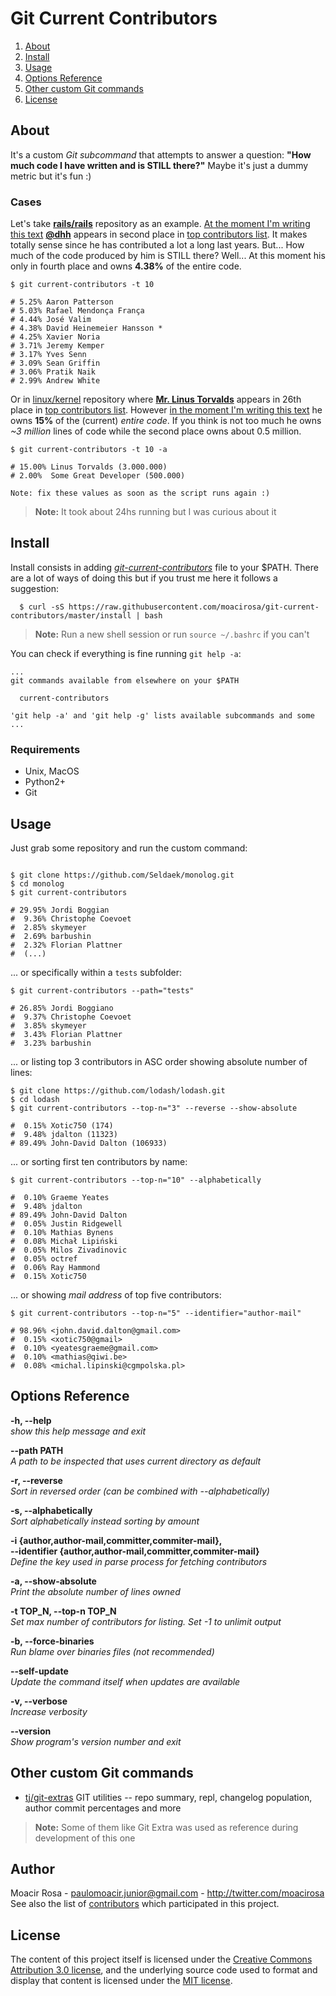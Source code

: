 # Git Current Contributors

1. [About](#about)
1. [Install](#install)
1. [Usage](#usage)
1. [Options Reference](#options-reference)
1. [Other custom Git commands](#other-custom-git-commands)
1. [License](#license)

## About

It's a custom _Git subcommand_ that attempts to answer a question: **"How much code I have written and is STILL there?"** Maybe it's just a dummy metric but it's fun :)

### Cases

Let's take **[rails/rails](https://github.com/rails/rails)** repository as an
example. [At the moment I'm writing this text](https://github.com/rails/rails/commit/61205422bad5f57111d7e9dc4cfb252908878b95) **[@dhh](https://github.com/dhh)** appears in second place in [top contributors list](https://github.com/rails/rails/graphs/contributors). It makes totally sense since he has contributed a lot a long last years. But... How much of the code produced by him is STILL there? Well... At this moment his only in fourth place and owns **4.38%** of
the entire code.

``` shell
$ git current-contributors -t 10

# 5.25% Aaron Patterson
# 5.03% Rafael Mendonça França
# 4.44% José Valim
# 4.38% David Heinemeier Hansson *
# 4.25% Xavier Noria
# 3.71% Jeremy Kemper
# 3.17% Yves Senn
# 3.09% Sean Griffin
# 3.06% Pratik Naik
# 2.99% Andrew White
```

Or in [linux/kernel](https://github.com/torvalds/linux) repository where **[Mr. Linus Torvalds](https://github.com/torvalds)** appears in 26th place
in [top contributors list](https://github.com/torvalds/linux/graphs/contributors). However [in the moment I'm writing this text](https://github.com/torvalds/linux/tree/8a28d67457b613258aa0578ccece206d166f2b9f)
he owns **15%** of the (current) _entire code_. If you think is not too much he owns _~3 million_ lines of code while the second place owns about 0.5 million.

``` shell
$ git current-contributors -t 10 -a

# 15.00% Linus Torvalds (3.000.000)
# 2.00%  Some Great Developer (500.000)

Note: fix these values as soon as the script runs again :)
```

> **Note:** It took about 24hs running but I was curious about it

## Install

Install consists in adding _[git-current-contributors](https://github.com/moacirosa/git-current-contributors/blob/master/git-current-contributors)_ file to your $PATH. There are a lot of ways of doing this but if you trust me here it follows a suggestion:

```shell
  $ curl -sS https://raw.githubusercontent.com/moacirosa/git-current-contributors/master/install | bash
```

> **Note:** Run a new shell session or run `source ~/.bashrc` if you can't

You can check if everything is fine running `git help -a`:

```
...
git commands available from elsewhere on your $PATH

  current-contributors

'git help -a' and 'git help -g' lists available subcommands and some
...
```

### Requirements

- Unix, MacOS
- Python2+
- Git

## Usage

Just grab some repository and run the custom command:

```shell

$ git clone https://github.com/Seldaek/monolog.git
$ cd monolog
$ git current-contributors

# 29.95% Jordi Boggian
#  9.36% Christophe Coevoet
#  2.85% skymeyer
#  2.69% barbushin
#  2.32% Florian Plattner
#  (...)

```

... or specifically within a `tests` subfolder:

```shell
$ git current-contributors --path="tests"

# 26.85% Jordi Boggiano
#  9.37% Christophe Coevoet
#  3.85% skymeyer
#  3.43% Florian Plattner
#  3.23% barbushin

```

... or listing top 3 contributors in ASC order showing absolute number of lines:

``` shell
$ git clone https://github.com/lodash/lodash.git
$ cd lodash
$ git current-contributors --top-n="3" --reverse --show-absolute

#  0.15% Xotic750 (174)
#  9.48% jdalton (11323)
# 89.49% John-David Dalton (106933)

```

... or sorting first ten contributors by name:

``` shell
$ git current-contributors --top-n="10" --alphabetically

#  0.10% Graeme Yeates
#  9.48% jdalton
# 89.49% John-David Dalton
#  0.05% Justin Ridgewell
#  0.10% Mathias Bynens
#  0.08% Michał Lipiński
#  0.05% Milos Zivadinovic
#  0.05% octref
#  0.06% Ray Hammond
#  0.15% Xotic750
```

... or showing _mail address_ of top five contributors:

``` shell
$ git current-contributors --top-n="5" --identifier="author-mail"

# 98.96% <john.david.dalton@gmail.com>
#  0.15% <xotic750@gmail>
#  0.10% <yeatesgraeme@gmail.com>
#  0.10% <mathias@qiwi.be>
#  0.08% <michal.lipinski@cgmpolska.pl>
```

## Options Reference

**-h, --help** <br>
_show this help message and exit_

**--path PATH** <br>
_A path to be inspected that uses current directory as default_

**-r, --reverse** <br>
_Sort in reversed order (can be combined with --alphabetically)_

**-s, --alphabetically** <br>
_Sort alphabetically instead sorting by amount_

**-i {author,author-mail,committer,commiter-mail},** <br>
**--identifier {author,author-mail,committer,commiter-mail}** <br>
_Define the key used in parse process for fetching contributors_

**-a, --show-absolute** <br>
_Print the absolute number of lines owned_

**-t TOP_N, --top-n TOP_N** <br>
_Set max number of contributors for listing. Set -1 to unlimit output_

**-b, --force-binaries** <br>
_Run blame over binaries files (not recommended)_

**--self-update** <br>
_Update the command itself when updates are available_

**-v, --verbose** <br>
_Increase verbosity_

**--version** <br>
_Show program's version number and exit_

## Other custom Git commands

- [tj/git-extras](https://github.com/tj/git-extras) GIT utilities -- repo summary, repl, changelog population, author commit percentages and more

> **Note:** Some of them like Git Extra was used as reference during
development of this one

## Author

Moacir Rosa - paulomoacir.junior@gmail.com - http://twitter.com/moacirosa<br/>
See also the list of [contributors](https://github.com/moacirosa/git-current-contributors/graphs/contributors) which participated in this project.

## License

The content of this project itself is licensed under the [Creative Commons Attribution 3.0 license](http://creativecommons.org/licenses/by/3.0/us/deed.en_US), and the underlying source code used to format and display that content is licensed under the [MIT license](https://github.com/moacirosa/git-current-contributors/blob/master/LICENSE).
